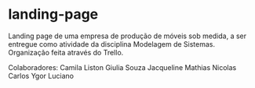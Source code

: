 # landing-page
Landing page de uma empresa de produção de móveis sob medida, a ser entregue como atividade da disciplina Modelagem de Sistemas. Organização feita através do Trello.

Colaboradores:
Camila Liston
Giulia Souza
Jacqueline Mathias
Nicolas Carlos
Ygor Luciano